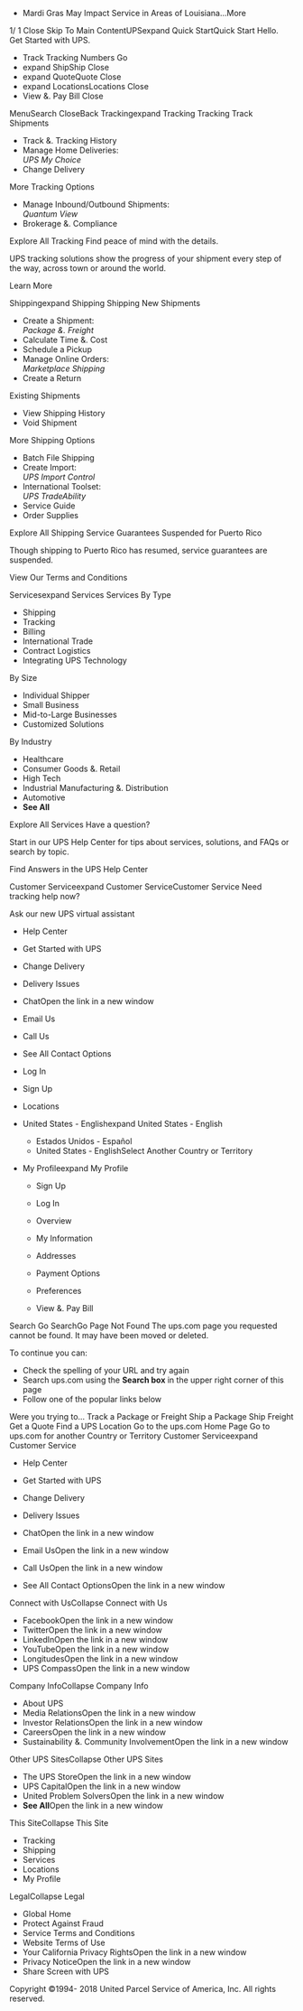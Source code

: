 *   Mardi Gras May Impact Service in Areas of Louisiana...More

1/ 1 Close Skip To Main ContentUPSexpand Quick StartQuick Start Hello. Get Started with UPS.

*   Track Tracking Numbers Go
*   expand ShipShip Close
*   expand QuoteQuote Close
*   expand LocationsLocations Close
*   View &. Pay Bill Close

MenuSearch CloseBack Trackingexpand Tracking Tracking Track Shipments

*   Track &. Tracking History
*   Manage Home Deliveries:  
    _UPS My Choice_
*   Change Delivery

More Tracking Options

*   Manage Inbound/Outbound Shipments:  
    _Quantum View_
*   Brokerage &. Compliance

Explore All Tracking Find peace of mind with the details.

UPS tracking solutions show the progress of your shipment every step of the way, across town or around the world.

Learn More

Shippingexpand Shipping Shipping New Shipments

*   Create a Shipment:  
    _Package &. Freight_
*   Calculate Time &. Cost
*   Schedule a Pickup
*   Manage Online Orders:  
    _Marketplace Shipping_
*   Create a Return

Existing Shipments

*   View Shipping History
*   Void Shipment

More Shipping Options

*   Batch File Shipping
*   Create Import:  
    _UPS Import Control_
*   International Toolset:  
    _UPS TradeAbility_
*   Service Guide
*   Order Supplies

Explore All Shipping Service Guarantees Suspended for Puerto Rico

Though shipping to Puerto Rico has resumed, service guarantees are suspended.

View Our Terms and Conditions

Servicesexpand Services Services By Type

*   Shipping
*   Tracking
*   Billing
*   International Trade
*   Contract Logistics
*   Integrating UPS Technology

By Size

*   Individual Shipper
*   Small Business
*   Mid-to-Large Businesses
*   Customized Solutions

By Industry

*   Healthcare
*   Consumer Goods &. Retail
*   High Tech
*   Industrial Manufacturing &. Distribution
*   Automotive
*   **See All**

Explore All Services Have a question?

Start in our UPS Help Center for tips about services, solutions, and FAQs or search by topic.

Find Answers in the UPS Help Center

Customer Serviceexpand Customer ServiceCustomer Service Need tracking help now?

Ask our new UPS virtual assistant

*   Help Center
*   Get Started with UPS
*   Change Delivery
*   Delivery Issues

*   ChatOpen the link in a new window
*   Email Us
*   Call Us
*   See All Contact Options

*   Log In
*   Sign Up
*   Locations
*   United States - Englishexpand United States - English
    *   Estados Unidos - Español
    *   United States - EnglishSelect Another Country or Territory
*   My Profileexpand My Profile
    
    *   Sign Up
    *   Log In
    
    *   Overview
    *   My Information
    *   Addresses
    *   Payment Options
    *   Preferences
    *   View &. Pay Bill

Search Go SearchGo Page Not Found The ups.com page you requested cannot be found. It may have been moved or deleted.

To continue you can:

*   Check the spelling of your URL and try again
*   Search ups.com using the **Search box** in the upper right corner of this page
*   Follow one of the popular links below

Were you trying to... Track a Package or Freight Ship a Package Ship Freight Get a Quote Find a UPS Location Go to the ups.com Home Page Go to ups.com for another Country or Territory Customer Serviceexpand Customer Service

*   Help Center
*   Get Started with UPS
*   Change Delivery
*   Delivery Issues

*   ChatOpen the link in a new window
*   Email UsOpen the link in a new window
*   Call UsOpen the link in a new window
*   See All Contact OptionsOpen the link in a new window

Connect with UsCollapse Connect with Us

*   FacebookOpen the link in a new window
*   TwitterOpen the link in a new window
*   LinkedInOpen the link in a new window
*   YouTubeOpen the link in a new window
*   LongitudesOpen the link in a new window
*   UPS CompassOpen the link in a new window

Company InfoCollapse Company Info

*   About UPS
*   Media RelationsOpen the link in a new window
*   Investor RelationsOpen the link in a new window
*   CareersOpen the link in a new window
*   Sustainability &. Community InvolvementOpen the link in a new window

Other UPS SitesCollapse Other UPS Sites

*   The UPS StoreOpen the link in a new window
*   UPS CapitalOpen the link in a new window
*   United Problem SolversOpen the link in a new window
*   **See All**Open the link in a new window

This SiteCollapse This Site

*   Tracking
*   Shipping
*   Services
*   Locations
*   My Profile

LegalCollapse Legal

*   Global Home
*   Protect Against Fraud
*   Service Terms and Conditions
*   Website Terms of Use
*   Your California Privacy RightsOpen the link in a new window
*   Privacy NoticeOpen the link in a new window
*   Share Screen with UPS

  

Copyright ©1994- 2018 United Parcel Service of America, Inc. All rights reserved.